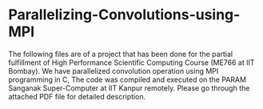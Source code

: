 # Parallelizing-Convolutions-using-MPI
The following files are of a project that has been done for the partial fulfillment of High Performance Scientific Computing Course (ME766 at IIT Bombay). We have parallelized convolution operation using MPI programming in C, The code was compiled and executed on the PARAM Sanganak Super-Computer at IIT Kanpur remotely. Please go through the attached PDF file for detailed description.
